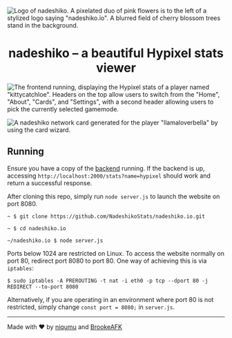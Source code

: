 ![Logo of nadeshiko. A pixelated duo of pink flowers is to the left of a stylized logo saying "nadeshiko.io". A blurred field of cherry blossom trees stand in the background.](https://github.com/NadeshikoStats/nadeshiko.io/assets/146425360/0c06133e-4aca-48b0-ad07-e2389904bfb8)

<h1 align="center">nadeshiko – a beautiful Hypixel stats viewer</h1>

![The frontend running, displaying the Hypixel stats of a player named "kittycatchloe". Headers on the top allow users to switch from the "Home", "About", "Cards", and "Settings", with a second header allowing users to pick the currently selected gamemode.](https://github.com/NadeshikoStats/nadeshiko.io/assets/96643991/fba77ec1-f126-4be4-a4f4-b8730e1deda8)

![A nadeshiko network card generated for the player "llamaloverbella" by using the card wizard.](https://github.com/NadeshikoStats/nadeshiko.io/assets/96643991/3062f9f5-32ad-4db4-bc8a-d83ec4844d7e)




## Running

Ensure you have a copy of the [backend](https://github.com/NadeshikoStats/NadeshikoBackend) running. If the backend is up, accessing `http://localhost:2000/stats?name=hypixel` should work and return a successful response.

After cloning this repo, simply run `node server.js` to launch the website on port 8080. 

`~ $ git clone https://github.com/NadeshikoStats/nadeshiko.io.git`

`~ $ cd nadeshiko.io`

`~/nadeshiko.io $ node server.js`

Ports below 1024 are restricted on Linux. To access the website normally on port 80, redirect port 8080 to port 80. One
way of achieving this is via `iptables`:

`$ sudo iptables -A PREROUTING -t nat -i eth0 -p tcp --dport 80 -j REDIRECT --to-port 8080`

Alternatively, if you are operating in an environment where port 80 is not restricted, simply change 
`const port = 8080;` in `server.js`.

---

Made with ♥&#xFE0E; by <a href="https://github.com/niqumu" target="_blank">niqumu</a> and <a href="https://brookie.dev" target="_blank">BrookeAFK</a>

